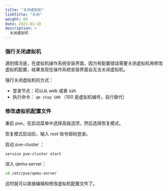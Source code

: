 ```yaml
---
title: "关闭虚拟机"
linkTitle: "关闭"
weight: 60
date: 2021-01-18
description: >
  关闭虚拟机
---
```



### 强行关闭虚拟机

遇到情况是，在虚拟机操作系统安装界面，因为有配置错误需要关闭虚拟机再修改虚拟机配置，结果发现在操作系统安装界面会无法关闭虚拟机。

强行关闭虚拟机的方式：

- 登录节点：可以从 web 或者 ssh
- 执行命令： `qm stop 100` （100 是虚拟机编号，自行替代）



### 修改虚拟机配置文件

重启 pve，在启动菜单中选择高级选项，然后选择恢复模式。

恢复模式启动后，输入 root 账号密码登录。

启动 pve-cluster ：

```bash
service pve-cluster start
```

进入 qemu-server：

```bash
cd /etc/pve/qemu-server
```

这时就可以直接编辑和修改虚拟机配置文件了。